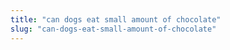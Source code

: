 ```yaml
---
title: "can dogs eat small amount of chocolate"
slug: "can-dogs-eat-small-amount-of-chocolate"
---
```


